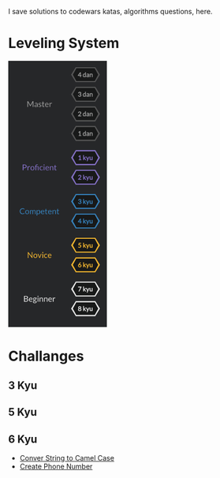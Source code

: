 I save solutions to codewars katas, algorithms questions, here.

# Leveling System 
<img src="https://github.com/tomzacchia/codewars/blob/main/images/rank_system.png" width="200px" height="auto">

# Challanges

## 3 Kyu
## 5 Kyu
## 6 Kyu

* [Conver String to Camel Case](https://github.com/tomzacchia/codewars/blob/main/solutions/6kyu-convert-string-to-camel.md)
* [Create Phone Number](https://github.com/tomzacchia/codewars/blob/main/solutions/6kyu-create-phone-number.md)
